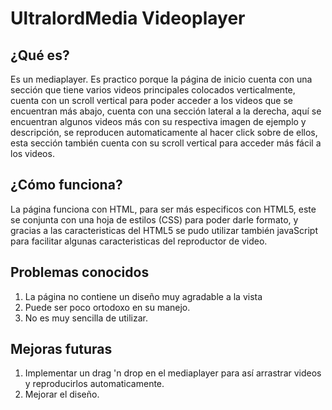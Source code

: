# UltralordMedia Videoplayer

## ¿Qué es?
  Es un mediaplayer. Es practico porque la página de inicio 
  cuenta con una sección que tiene varios videos principales 
  colocados verticalmente, cuenta con un scroll vertical para 
  poder acceder a los videos que se encuentran más abajo, 
  cuenta con una sección lateral a la derecha, aquí se 
  encuentran algunos videos más con su respectiva imagen 
  de ejemplo y descripción, se reproducen automaticamente 
  al hacer click sobre de ellos, esta sección también cuenta 
  con su scroll vertical para acceder más fácil a los videos. 

## ¿Cómo funciona?
  La página funciona con HTML, para ser más especificos con 
  HTML5, este se conjunta con una hoja de estilos (CSS) para
  poder darle formato, y gracias a las caracteristicas del
  HTML5 se pudo utilizar también javaScript para facilitar
  algunas caracteristicas del reproductor de video.

## Problemas conocidos
1. La página no contiene un diseño muy agradable a la vista
2. Puede ser poco ortodoxo en su manejo. 
5. No es muy sencilla de utilizar.

## Mejoras futuras
1. Implementar un drag 'n drop en el mediaplayer para así arrastrar videos y reproducirlos automaticamente.
2. Mejorar el diseño. 
